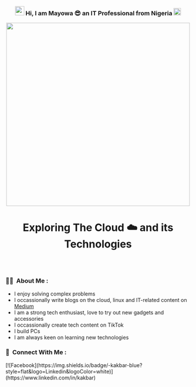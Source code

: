 <h3 align="center"> <img src="https://media.giphy.com/media/hvRJCLFzcasrR4ia7z/giphy.gif" width="25">  
  Hi, I am Mayowa 😎 an IT Professional from Nigeria
  <img src="https://cdn.countryflags.com/thumbs/nigeria/flag-round-250.png" width="20">
</h3>
<div id="header" align="center">
  <img src="https://qph.cf2.quoracdn.net/main-qimg-fd4ae59f9f6bc848b61062baebb7cb44" width="500"/>
</div>
<h1 align="center"> 
  Exploring The Cloud ☁️ and its Technologies
</h1> 
</br>
<p align="left"><img src="https://komarev.com/ghpvc/?username=mayurwaB&style=round&color=red" alt=""></p>

### :man_technologist: &nbsp;About Me :
- I enjoy solving complex problems
- I occassionally write blogs on the cloud, linux and IT-related content on [Medium](https://medium.com/@bodunwamayowa)
- I am a strong tech enthusiast, love to try out new gadgets and accessories
- I occassionally create tech content on TikTok
- I build PCs
- I am always keen on learning new technologies

### 🔗 &nbsp;Connect With Me :
<div align="left">
  [![Facebook](https://img.shields.io/badge/-kakbar-blue?style=flat&logo=Linkedin&logoColor=white)](https://www.linkedin.com/in/kakbar)
</div>